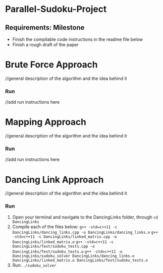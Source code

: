 # Parallel-Sudoku-Project

## Requirements: Milestone
- Finish the compilable code instructions in the readme file below
- Finish a rough draft of the paper

# Brute Force Approach
//general description of the algorithm and the idea behind it

### Run
//add run instructions here

# Mapping Approach
//general description of the algorithm and the idea behind it

### Run
//add run instructions here

# Dancing Link Approach
//general description of the algorithm and the idea behind it

### Run
1. Open your terminal and navigate to the DancingLinks folder, through `cd DancingLinks`
2. Compile each of the files below:
`g++ -std=c++11 -c DancingLinks/dancing_links.cpp -o DancingLinks/dancing_links.o`
`g++ -std=c++11 -c DancingLinks/linked_matrix.cpp -o DancingLinks/linked_matrix.o`
`g++ -std=c++11 -c DancingLinks/Test/sudoku_tests.cpp -o DancingLinks/Test/sudoku_tests.o`
`g++ -std=c++11 -o DancingLinks/sudoku_solver DancingLinks/dancing_links.o DancingLinks/linked_matrix.o DancingLinks/Test/sudoku_tests.o`
3. Run: `./sudoku_solver`
